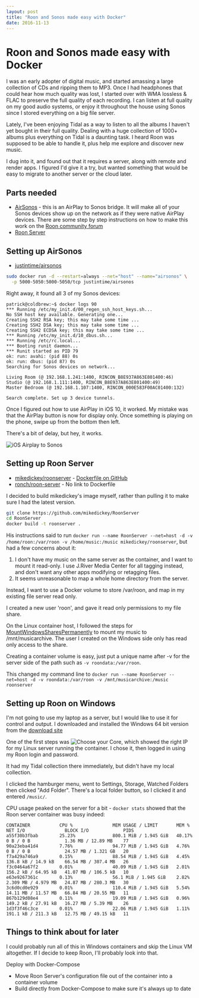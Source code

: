 ```yaml
---
layout: post
title: "Roon and Sonos made easy with Docker"
date: 2016-11-13
---
```



# Roon and Sonos made easy with Docker

I was an early adopter of digital music, and started amassing a large collection of CDs and ripping them to MP3. Once I had headphones that could hear how much quality was lost, I started over with WMA lossless & FLAC to preserve the full quality of each recording. I can listen at full quality on my good audio systems, or enjoy it throughout the house using Sonos since I stored everything on a big file server.

Lately, I've been enjoying Tidal as a way to listen to all the albums I haven't yet bought in their full quality. Dealing with a huge collection of 1000+ albums plus everything on Tidal is a daunting task. I heard Roon was supposed to be able to handle it, plus help me explore and discover new music.

I dug into it, and found out that it requires a server, along with remote and render apps. I figured I'd give it a try, but wanted something that would be easy to migrate to another server or the cloud later. 

## Parts needed

- [AirSonos](https://medium.com/@stephencwan/hacking-airplay-into-sonos-93a41a1fcfbb) - this is an AirPlay to Sonos bridge. It will make all of your Sonos devices show up on the network as if they were native AirPlay devices. There are some step by step instructions on how to make this work on the [Roon community forum](https://community.roonlabs.com/t/can-i-output-to-sonos-devices/5697/28)
- [Roon Server](https://kb.roonlabs.com/LinuxInstall)


## Setting up AirSonos
- [justintime/airsonos](https://hub.docker.com/r/justintime/airsonos/)


```bash
sudo docker run -d --restart=always --net="host" --name="airsonos" \
  -p 5000-5050:5000-5050/tcp justintime/airsonos
```

Right away, it found all 3 of my Sonos devices:

```none
patrick@coldbrew:~$ docker logs 90
*** Running /etc/my_init.d/00_regen_ssh_host_keys.sh...
No SSH host key available. Generating one...
Creating SSH2 RSA key; this may take some time ...
Creating SSH2 DSA key; this may take some time ...
Creating SSH2 ECDSA key; this may take some time ...
*** Running /etc/my_init.d/10_dbus.sh...
*** Running /etc/rc.local...
*** Booting runit daemon...
*** Runit started as PID 79
ok: run: avahi: (pid 88) 0s
ok: run: dbus: (pid 87) 0s
Searching for Sonos devices on network...

Living Room (@ 192.168.1.241:1400, RINCON_B8E937A863E801400:46)
Studio (@ 192.168.1.111:1400, RINCON_B8E937A863E801400:49)
Master Bedroom (@ 192.168.1.107:1400, RINCON_000E583F00AC01400:132)

Search complete. Set up 3 device tunnels.
```

Once I figured out how to use AirPlay in iOS 10, it worked. My mistake was that the AirPlay button is now for display only. Once something is playing on the phone, swipe up from the bottom then left. 

There's a bit of delay, but hey, it works.

![iOS Airplay to Sonos]({{site.url}}/images/2016-11-13-roon/ios_airplay.png)


## Setting up Roon Server

- [mikedickey/roonserver](https://hub.docker.com/r/mikedickey/roonserver/) - [Dockerfile on GitHub](https://github.com/mikedickey/RoonServer)
- [ronch/roon-server](https://hub.docker.com/r/ronch/roon-server/) - No link to Dockerfile

I decided to build mikedickey's image myself, rather than pulling it to make sure I had the latest version.


```bash
git clone https://github.com/mikedickey/RoonServer
cd RoonServer
docker build -t roonserver .
```

His instructions said to run `docker run --name RoonServer --net=host -d -v /home/roon:/var/roon -v /home/music:/music mikedickey/roonserver`, but had a few concerns about it:
1. I don't have my music on the same server as the container, and I want to mount it read-only. I use J.River Media Center for all tagging instead, and don't want any other apps modifying or retagging files.
2. It seems unreasonable to map a whole home directory from the server.


Instead, I want to use a Docker volume to store /var/roon, and map in my existing file server read only.

I created a new user 'roon', and gave it read only permissions to my file share.

On the Linux container host, I followed the steps for [MountWindowsSharesPermanently](https://wiki.ubuntu.com/MountWindowsSharesPermanently) to mount my music to /mnt/musicarchive. The user I created on the Windows side only has read only access to the share.

Creating a container volume is easy, just put a unique name after -v for the server side of the path such as `-v roondata:/var/roon`.

This changed my command line to 
`docker run --name RoonServer --net=host -d -v roondata:/var/roon -v /mnt/musicarchive:/music roonserver`


## Setting up Roon on Windows
I'm not going to use my laptop as a server, but I would like to use it for control and output. I downloaded and installed the Windows 64 bit version from the [download site](https://roonlabs.com/downloads.html)

One of the first steps was 
![Choose your Core]({{site.url}}/images/2016-11-13-roon/windows_connect_1.png), which showed the right IP for my Linux server running the container. I chose it, then logged in using my Roon login and password.

It had my Tidal collection there immediately, but didn't have my local collection.

I clicked the hamburger menu, went to Settings, Storage, Watched Folders then clicked "Add Folder". There's a local folder button, so I clicked it and entered `/music/`. 

CPU usage peaked on the server for a bit - `docker stats` showed that the Roon server container was busy indeed:
```none
CONTAINER           CPU %               MEM USAGE / LIMIT       MEM %               NET I/O               BLOCK I/O             PIDS
a55f30b3fbab        25.23%              800.1 MiB / 1.945 GiB   40.17%              0 B / 0 B             1.36 MB / 12.89 MB    77
90a23eba41d4        7.76%               94.77 MiB / 1.945 GiB   4.76%               0 B / 0 B             24.57 MB / 1.321 GB   20
f7a429a746a9        0.15%               88.54 MiB / 1.945 GiB   4.45%               136.8 kB / 14.9 kB    66.54 MB / 307.4 MB   26
f3c0464a67f2        0.01%               40.09 MiB / 1.945 GiB   2.01%               156.2 kB / 64.95 kB   41.07 MB / 106.5 kB   10
e63e9267361c        0.13%               56.1 MiB / 1.945 GiB    2.82%               2.309 MB / 4.979 MB   24.87 MB / 280.3 MB   30
3c6d0cd0e929        0.01%               110.4 MiB / 1.945 GiB   5.54%               14.11 MB / 11.57 MB   66.84 MB / 20.55 MB   11
867b129d08e4        0.11%               19.09 MiB / 1.945 GiB   0.96%               149.2 kB / 27.91 kB   16.27 MB / 5.39 MB    26
1d3f3f46c3ce        0.01%               22.06 MiB / 1.945 GiB   1.11%               191.1 kB / 211.3 kB   12.75 MB / 49.15 kB   11
```


## Things to think about for later
I could probably run all of this in Windows containers and skip the Linux VM altogether. If I decide to keep Roon, I'll probably look into that.

Deploy with Docker-Compose
- Move Roon Server's configuration file out of the container into a container volume
- Build directly from Docker-Compose to make sure it's always up to date
